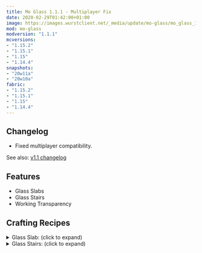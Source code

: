 ```yaml
---
title: Mo Glass 1.1.1 - Multiplayer Fix
date: 2020-02-29T01:42:00+01:00
image: https://images.wurstclient.net/_media/update/mo-glass/mo_glass_1.1.1_540p.webp
mod: mo-glass
modversion: "1.1.1"
mcversions:
- "1.15.2"
- "1.15.1"
- "1.15"
- "1.14.4"
snapshots:
- "20w11a"
- "20w10a"
fabric:
- "1.15.2"
- "1.15.1"
- "1.15"
- "1.14.4"
---
```

## Changelog

- Fixed multiplayer compatibility.

See also: [v1.1 changelog](/mo-glass/mo-glass-1-1/)

## Features

- Glass Slabs
- Glass Stairs
- Working Transparency

## Crafting Recipes

<details>
  <summary>Glass Slab: (click to expand)</summary>
  
  ![glass slab crafting recipe](https://user-images.githubusercontent.com/10100202/69957444-5a2ddc80-150b-11ea-8c8c-e2afc5d72fb7.png)  
  ![glass slab stonecutter recipe](https://user-images.githubusercontent.com/10100202/70445670-2a974b00-1a9c-11ea-9a09-46c304cd167b.png)
</details>

<details>
  <summary>Glass Stairs: (click to expand)</summary>
  
  ![glass stairs crafting recipe](https://user-images.githubusercontent.com/10100202/69957446-5bf7a000-150b-11ea-8e61-d189de63333d.png)  
  ![glass stairs stonecutter recipe](https://user-images.githubusercontent.com/10100202/70445677-2c610e80-1a9c-11ea-8e1b-108863b47124.png)
</details>
